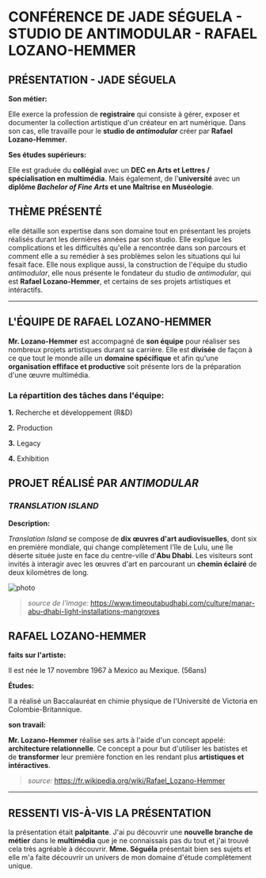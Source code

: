 # CONFÉRENCE DE JADE SÉGUELA - STUDIO DE ANTIMODULAR - RAFAEL LOZANO-HEMMER

## PRÉSENTATION - JADE SÉGUELA

**Son métier:**

Elle exerce la profession de **registraire** qui consiste à gérer, exposer et documenter la collection artistique d'un créateur en art numérique. Dans son cas, elle travaille pour le **studio de *antimodular*** créer par **Rafael Lozano-Hemmer**.

**Ses études supérieurs:**

Elle est graduée du **collégial** avec un **DEC en Arts et Lettres / spécialisation en multimédia**.
Mais également, de l'**université** avec un **diplôme *Bachelor of Fine Arts* et une Maîtrise en Muséologie**.

## THÈME PRÉSENTÉ

elle détaille son expertise dans son domaine tout en présentant les projets réalisés durant les dernières années par son studio. Elle explique les complications et les difficultés qu'elle a rencontrée dans son parcours et comment elle a su remédier à ses problèmes selon les situations qui lui fesait face. Elle nous explique aussi, la construction de l'équipe du studio *antimodular*, elle nous présente le fondateur du studio de *antimodular*, qui est **Rafael Lozano-Hemmer**, et certains de ses projets artistiques et intéractifs.

-------------------------------------

## L'ÉQUIPE DE RAFAEL LOZANO-HEMMER

**Mr. Lozano-Hemmer** est accompagné de **son équipe** pour réaliser ses nombreux projets artistiques durant sa carrière. Elle est **divisée** de façon à ce que tout le monde aille un **domaine spécifique** et afin qu'une **organisation effiface et productive** soit présente lors de la préparation d'une œuvre multimédia.

### La répartition des tâches dans l'équipe: 

**1.** Recherche et développement (R&D)

**2.** Production 

**3.** Legacy 

**4.** Exhibition

## PROJET RÉALISÉ PAR *ANTIMODULAR*

### *TRANSLATION ISLAND*

**Description:**

*Translation Island* se compose de **dix œuvres d'art audiovisuelles**, dont six en première mondiale, qui change complètement l'île de Lulu, une île déserte située juste en face du centre-ville d'**Abu Dhabi**. Les visiteurs sont invités à interagir avec les œuvres d'art en parcourant un **chemin éclairé** de deux kilomètres de long.

![photo](media/translation_island_chemin.jpg)

> *source de l'image:* https://www.timeoutabudhabi.com/culture/manar-abu-dhabi-light-installations-mangroves

## RAFAEL LOZANO-HEMMER

**faits sur l'artiste:**

Il est née le 17 novembre 1967 à Mexico au Mexique. (56ans)

**Études:**

Il a réalisé un Baccalauréat en chimie physique de l'Université de Victoria en Colombie-Britannique.

**son travail:**

**Mr. Lozano-Hemmer** réalise ses arts à l'aide d'un concept appelé: **architecture relationnelle**. Ce concept a pour but d'utiliser les batistes et de **transformer** leur première fonction en les rendant plus **artistiques et intéractives**.

> *source:* https://fr.wikipedia.org/wiki/Rafael_Lozano-Hemmer
-------------------------------------

## RESSENTI VIS-À-VIS LA PRÉSENTATION

la présentation était **palpitante**. J'ai pu découvrir une **nouvelle branche de métier** dans le **multimédia** que je ne connaissais pas du tout et j'ai trouvé cela très agréable à découvrir. **Mme. Séguéla** présentait bien ses sujets et elle m'a faite découvrir un univers de mon domaine d'étude complètement unique.

